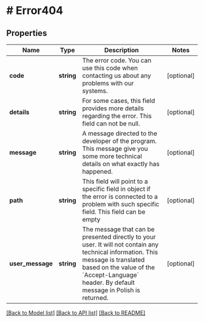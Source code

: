 # # Error404

## Properties

Name | Type | Description | Notes
------------ | ------------- | ------------- | -------------
**code** | **string** | The error code. You can use this code when contacting us about any problems with our systems. | [optional]
**details** | **string** | For some cases, this field provides more details regarding the error. This field can not be null. | [optional]
**message** | **string** | A message directed to the developer of the program. This message give you some more technical details on what exactly has happened. | [optional]
**path** | **string** | This field will point to a specific field in object if the error is connected to a problem with such specific field. This field can be empty | [optional]
**user_message** | **string** | The message that can be presented directly to your user. It will not contain any technical information. This message is translated based on the value of the &#x60;Accept-Language&#x60; header. By default message in Polish is returned. | [optional]

[[Back to Model list]](../../README.md#models) [[Back to API list]](../../README.md#endpoints) [[Back to README]](../../README.md)
